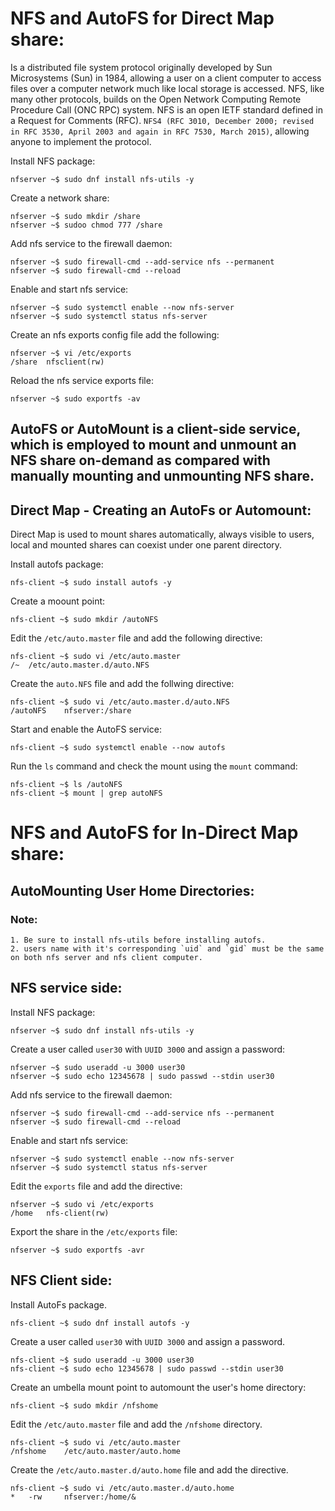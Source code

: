 # NFS and AutoFS for Direct Map share:

Is a distributed file system protocol originally developed by Sun Microsystems (Sun) in 1984, allowing a user on a client computer to access files over a computer network much like local storage is accessed. NFS, like many other protocols, builds on the Open Network Computing Remote Procedure Call (ONC RPC) system. NFS is an open IETF standard defined in a Request for Comments (RFC). `NFS4 (RFC 3010, December 2000; revised in RFC 3530, April 2003 and again in RFC 7530, March 2015)`, allowing anyone to implement the protocol.

Install NFS package:
```
nfserver ~$ sudo dnf install nfs-utils -y
```
Create a network share:
```
nfserver ~$ sudo mkdir /share
nfserver ~$ sudoo chmod 777 /share
```

Add nfs service to the firewall daemon:
```
nfserver ~$ sudo firewall-cmd --add-service nfs --permanent
nfserver ~$ sudo firewall-cmd --reload
```

Enable and start nfs service:
```
nfserver ~$ sudo systemctl enable --now nfs-server
nfserver ~$ sudo systemctl status nfs-server
```

Create an nfs exports config file add the following:
```
nfserver ~$ vi /etc/exports
/share  nfsclient(rw)
```

Reload the nfs service exports file:
```
nfserver ~$ sudo exportfs -av
```

## AutoFS or AutoMount is a client-side service, which is employed to mount and unmount an NFS share on-demand as compared with manually mounting and unmounting NFS share.

## Direct Map - Creating an AutoFs or Automount:
Direct Map is used to mount shares automatically, always visible to users, local and mounted shares can coexist under one parent directory.


Install autofs package:
```
nfs-client ~$ sudo install autofs -y
```

Create a moount point:
```
nfs-client ~$ sudo mkdir /autoNFS
```

Edit the `/etc/auto.master` file and add the following directive:
```
nfs-client ~$ sudo vi /etc/auto.master
/~  /etc/auto.master.d/auto.NFS
```

Create the `auto.NFS` file and add the follwing directive:
```
nfs-client ~$ sudo vi /etc/auto.master.d/auto.NFS
/autoNFS    nfserver:/share
```

Start and enable the AutoFS service:
```
nfs-client ~$ sudo systemctl enable --now autofs
```

Run the `ls` command and check the mount using the `mount` command:
```
nfs-client ~$ ls /autoNFS
nfs-client ~$ mount | grep autoNFS
```



# NFS and AutoFS for In-Direct Map share:
## AutoMounting User Home Directories:

### Note: 
    1. Be sure to install nfs-utils before installing autofs.
    2. users name with it's corresponding `uid` and `gid` must be the same on both nfs server and nfs client computer.

## NFS service side:
Install NFS package:
```
nfserver ~$ sudo dnf install nfs-utils -y
```

Create a user called `user30` with `UUID 3000` and assign a password:
```
nfserver ~$ sudo useradd -u 3000 user30
nfserver ~$ sudo echo 12345678 | sudo passwd --stdin user30
```

Add nfs service to the firewall daemon:
```
nfserver ~$ sudo firewall-cmd --add-service nfs --permanent
nfserver ~$ sudo firewall-cmd --reload
```

Enable and start nfs service:
```
nfserver ~$ sudo systemctl enable --now nfs-server
nfserver ~$ sudo systemctl status nfs-server
```

Edit the `exports` file and add the directive:
```
nfserver ~$ sudo vi /etc/exports
/home   nfs-client(rw)
```

Export the share in the `/etc/exports` file:
```
nfserver ~$ sudo exportfs -avr
```

## NFS Client side:
Install AutoFs package.
```
nfs-client ~$ sudo dnf install autofs -y
```

Create a user called `user30` with `UUID 3000` and assign a password.
```
nfs-client ~$ sudo useradd -u 3000 user30
nfs-client ~$ sudo echo 12345678 | sudo passwd --stdin user30
```

Create an umbella mount point to automount the user's home directory:
```
nfs-client ~$ sudo mkdir /nfshome
```

Edit the `/etc/auto.master` file and add the `/nfshome` directory.
```
nfs-client ~$ sudo vi /etc/auto.master
/nfshome    /etc/auto.master/auto.home
```

Create the `/etc/auto.master.d/auto.home` file and add the directive.
```
nfs-client ~$ sudo vi /etc/auto.master.d/auto.home
*   -rw     nfserver:/home/&
```